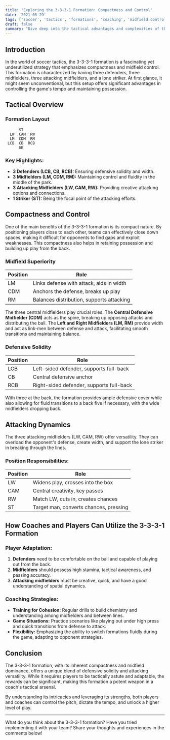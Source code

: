 ```yaml
---
title: "Exploring the 3-3-3-1 Formation: Compactness and Control"
date: '2021-05-29'
tags: ['soccer', 'tactics', 'formations', 'coaching', 'midfield control', 'defense', 'strategy', 'compactness', 'possession']
draft: false
summary: "Dive deep into the tactical advantages and complexities of the 3-3-3-1 formation in soccer. Understand the nuances of this compact structure and how it enhances midfield control and overall gameplay."
---
```


## Introduction

In the world of soccer tactics, the 3-3-3-1 formation is a fascinating yet underutilized strategy that emphasizes compactness and midfield control. This formation is characterized by having three defenders, three midfielders, three attacking midfielders, and a lone striker. At first glance, it might seem unconventional, but this setup offers significant advantages in controlling the game's tempo and maintaining possession.

## Tactical Overview

### Formation Layout

```
      ST
  LW  CAM  RW
  LM  CDM  RM
 LCB  CB  RCB
      GK
```

### Key Highlights:
- **3 Defenders (LCB, CB, RCB):** Ensuring defensive solidity and width.
- **3 Midfielders (LM, CDM, RM):** Maintaining control and fluidity in the middle of the park.
- **3 Attacking Midfielders (LW, CAM, RW):** Providing creative attacking options and connections.
- **1 Striker (ST):** Being the focal point of the attacking efforts.

## Compactness and Control

One of the main benefits of the 3-3-3-1 formation is its compact nature. By positioning players close to each other, teams can effectively close down spaces, making it difficult for opponents to find gaps and exploit weaknesses. This compactness also helps in retaining possession and building up play from the back.

### Midfield Superiority
| Position | Role                                      |
|----------|-------------------------------------------|
| LM       | Links defense with attack, aids in width  |
| CDM      | Anchors the defense, breaks up play       |
| RM       | Balances distribution, supports attacking |

The three central midfielders play crucial roles. The **Central Defensive Midfielder (CDM)** acts as the spine, breaking up opposing attacks and distributing the ball. The **Left and Right Midfielders (LM, RM)** provide width and act as link-men between defense and attack, facilitating smooth transitions and maintaining balance.

### Defensive Solidity
| Position | Role                                     |
|----------|------------------------------------------|
| LCB      | Left-sided defender, supports full-back  |
| CB       | Central defensive anchor                 |
| RCB      | Right-sided defender, supports full-back |

With three at the back, the formation provides ample defensive cover while also allowing for fluid transitions to a back five if necessary, with the wide midfielders dropping back.

## Attacking Dynamics

The three attacking midfielders (LW, CAM, RW) offer versatility. They can overload the opponent's defense, create width, and support the lone striker in breaking through the lines.

### Position Responsibilities:
| Position | Role                                      |
|----------|-------------------------------------------|
| LW       | Widens play, crosses into the box         |
| CAM      | Central creativity, key passes            |
| RW       | Match LW, cuts in, creates chances        |
| ST       | Target man, converts chances, pressing    |

## How Coaches and Players Can Utilize the 3-3-3-1 Formation

### Player Adaptation:
1. **Defenders** need to be comfortable on the ball and capable of playing out from the back.
2. **Midfielders** should possess high stamina, tactical awareness, and passing accuracy.
3. **Attacking midfielders** must be creative, quick, and have a good understanding of spatial dynamics.

### Coaching Strategies:
- **Training for Cohesion:** Regular drills to build chemistry and understanding among midfielders and between lines.
- **Game Situations:** Practice scenarios like playing out under high press and quick transitions from defense to attack.
- **Flexibility:** Emphasizing the ability to switch formations fluidly during the game, adapting to opponent strategies.

## Conclusion

The 3-3-3-1 formation, with its inherent compactness and midfield dominance, offers a unique blend of defensive solidity and attacking versatility. While it requires players to be tactically astute and adaptable, the rewards can be significant, making this formation a potent weapon in a coach's tactical arsenal.

By understanding its intricacies and leveraging its strengths, both players and coaches can control the pitch, dictate the tempo, and unlock a higher level of play.

---

What do you think about the 3-3-3-1 formation? Have you tried implementing it with your team? Share your thoughts and experiences in the comments below!
```